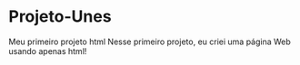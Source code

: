 # Projeto-Unes
Meu primeiro projeto html
Nesse primeiro projeto, eu criei uma página Web usando apenas html!
